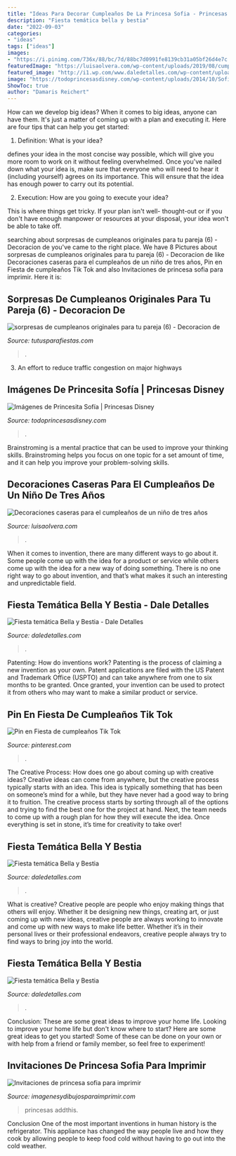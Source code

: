 ```yaml
---
title: "Ideas Para Decorar Cumpleaños De La Princesa Sofia - Princesas Addthis"
description: "Fiesta temática bella y bestia"
date: "2022-09-03"
categories:
- "ideas"
tags: ["ideas"]
images:
- "https://i.pinimg.com/736x/88/bc/7d/88bc7d0991fe8139cb31a05bf26d4e7c.jpg"
featuredImage: "https://luisaolvera.com/wp-content/uploads/2019/08/cumple-2-anos-decoracion-1.jpg"
featured_image: "http://i1.wp.com/www.daledetalles.com/wp-content/uploads/2016/01/8.jpg"
image: "https://todoprincesasdisney.com/wp-content/uploads/2014/10/Sofia-The-First_james.jpg"
ShowToc: true
author: "Damaris Reichert"
---
```



How can we develop big ideas?
When it comes to big ideas, anyone can have them. It's just a matter of coming up with a plan and executing it. Here are four tips that can help you get started:
1. Definition: What is your idea?

 defines your idea in the most concise way possible, which will give you more room to work on it without feeling overwhelmed. Once you've nailed down what your idea is, make sure that everyone who will need to hear it (including yourself) agrees on its importance. This will ensure that the idea has enough power to carry out its potential.

2. Execution: How are you going to execute your idea?

This is where things get tricky. If your plan isn't well- thought-out or if you don't have enough manpower or resources at your disposal, your idea won't be able to take off.

	

		
searching about sorpresas de cumpleanos originales para tu pareja (6) - Decoracion de you've came to the right place. We have 8 Pictures about sorpresas de cumpleanos originales para tu pareja (6) - Decoracion de like Decoraciones caseras para el cumpleaños de un niño de tres años, Pin en Fiesta de cumpleaños Tik Tok and also Invitaciones de princesa sofia para imprimir. Here it is:
		
    
## Sorpresas De Cumpleanos Originales Para Tu Pareja (6) - Decoracion De

<img loading=lazy src="https://tutusparafiestas.com/wp-content/uploads/2017/11/sorpresas-de-cumpleanos-originales-para-tu-pareja-6.jpg" onerror="this.onerror=null;this.src='https://tse3.mm.bing.net/th?id=OIP.at4SDHHBgBPQeG2zqZb3qwHaIA&amp;pid=15.1';" alt="sorpresas de cumpleanos originales para tu pareja (6) - Decoracion de">

_Source: tutusparafiestas.com_

>. 

	

3. An effort to reduce traffic congestion on major highways 

    
## Imágenes De Princesita Sofía | Princesas Disney

<img loading=lazy src="https://todoprincesasdisney.com/wp-content/uploads/2014/10/Sofia-The-First_james.jpg" onerror="this.onerror=null;this.src='https://tse2.mm.bing.net/th?id=OIP._hhQIIShxGVYxAjZPZzH4QHaGV&amp;pid=15.1';" alt="Imágenes de Princesita Sofía | Princesas Disney">

_Source: todoprincesasdisney.com_

>. 

	

Brainstroming is a mental practice that can be used to improve your thinking skills. Brainstroming helps you focus on one topic for a set amount of time, and it can help you improve your problem-solving skills.

    
## Decoraciones Caseras Para El Cumpleaños De Un Niño De Tres Años

<img loading=lazy src="https://luisaolvera.com/wp-content/uploads/2019/08/cumple-2-anos-decoracion-1.jpg" onerror="this.onerror=null;this.src='https://tse1.mm.bing.net/th?id=OIP.KsrDWslbQmWH2XrWPt6lZwHaLH&amp;pid=15.1';" alt="Decoraciones caseras para el cumpleaños de un niño de tres años">

_Source: luisaolvera.com_

>. 

	

When it comes to invention, there are many different ways to go about it. Some people come up with the idea for a product or service while others come up with the idea for a new way of doing something. There is no one right way to go about invention, and that’s what makes it such an interesting and unpredictable field.

    
## Fiesta Temática Bella Y Bestia - Dale Detalles

<img loading=lazy src="https://i0.wp.com/www.daledetalles.com/wp-content/uploads/2016/01/24.jpg" onerror="this.onerror=null;this.src='https://tse1.mm.bing.net/th?id=OIP.wMFJUTHbNQSdVEfA-jddNAHaJ4&amp;pid=15.1';" alt="Fiesta temática Bella y Bestia - Dale Detalles">

_Source: daledetalles.com_

>. 

	

Patenting: How do inventions work?
Patenting is the process of claiming a new invention as your own. Patent applications are filed with the US Patent and Trademark Office (USPTO) and can take anywhere from one to six months to be granted. Once granted, your invention can be used to protect it from others who may want to make a similar product or service.

    
## Pin En Fiesta De Cumpleaños Tik Tok

<img loading=lazy src="https://i.pinimg.com/736x/88/bc/7d/88bc7d0991fe8139cb31a05bf26d4e7c.jpg" onerror="this.onerror=null;this.src='https://tse1.mm.bing.net/th?id=OIP.eamdzELc6a7hc-mIfzi9oAHaHa&amp;pid=15.1';" alt="Pin en Fiesta de cumpleaños Tik Tok">

_Source: pinterest.com_

>. 

	

The Creative Process: How does one go about coming up with creative ideas?
Creative ideas can come from anywhere, but the creative process typically starts with an idea. This idea is typically something that has been on someone’s mind for a while, but they have never had a good way to bring it to fruition. The creative process starts by sorting through all of the options and trying to find the best one for the project at hand. Next, the team needs to come up with a rough plan for how they will execute the idea. Once everything is set in stone, it’s time for creativity to take over!

    
## Fiesta Temática Bella Y Bestia

<img loading=lazy src="http://i1.wp.com/www.daledetalles.com/wp-content/uploads/2016/01/8.jpg" onerror="this.onerror=null;this.src='https://tse1.mm.bing.net/th?id=OIP.vQPlRi6_GtTVEueg7xNRVwHaJ4&amp;pid=15.1';" alt="Fiesta temática Bella y Bestia">

_Source: daledetalles.com_

>. 

	

What is creative?
Creative people are people who enjoy making things that others will enjoy. Whether it be designing new things, creating art, or just coming up with new ideas, creative people are always working to innovate and come up with new ways to make life better. Whether it’s in their personal lives or their professional endeavors, creative people always try to find ways to bring joy into the world.

    
## Fiesta Temática Bella Y Bestia

<img loading=lazy src="http://i0.wp.com/www.daledetalles.com/wp-content/uploads/2016/01/5.jpg" onerror="this.onerror=null;this.src='https://tse4.mm.bing.net/th?id=OIP.UhYptaEkemFg5bRboLknOgHaJ4&amp;pid=15.1';" alt="Fiesta temática Bella y Bestia">

_Source: daledetalles.com_

>. 

	

Conclusion: These are some great ideas to improve your home life.
Looking to improve your home life but don't know where to start? Here are some great ideas to get you started! Some of these can be done on your own or with help from a friend or family member, so feel free to experiment!

    
## Invitaciones De Princesa Sofia Para Imprimir

<img loading=lazy src="http://1.bp.blogspot.com/-rwuQ6fHduBQ/VDBSGfvvn0I/AAAAAAABGbc/E3SmF6fFD-U/w1200-h630-p-k-no-nu/Invitaciones-de-princesa-sofia-para-imprimir1.png" onerror="this.onerror=null;this.src='https://tse2.mm.bing.net/th?id=OIP.VDYP0ir68VT4Q6mWHaVsVQHaD4&amp;pid=15.1';" alt="Invitaciones de princesa sofia para imprimir">

_Source: imagenesydibujosparaimprimir.com_

>princesas addthis. 

	

Conclusion
One of the most important inventions in human history is the refrigerator. This appliance has changed the way people live and how they cook by allowing people to keep food cold without having to go out into the cold weather.

